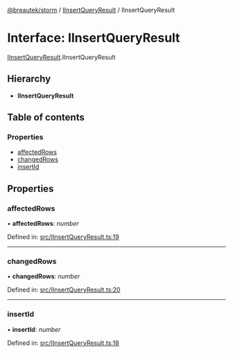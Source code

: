 [@breautek/storm](../README.md) / [IInsertQueryResult](../modules/iinsertqueryresult.md) / IInsertQueryResult

# Interface: IInsertQueryResult

[IInsertQueryResult](../modules/iinsertqueryresult.md).IInsertQueryResult

## Hierarchy

* **IInsertQueryResult**

## Table of contents

### Properties

- [affectedRows](iinsertqueryresult.iinsertqueryresult-1.md#affectedrows)
- [changedRows](iinsertqueryresult.iinsertqueryresult-1.md#changedrows)
- [insertId](iinsertqueryresult.iinsertqueryresult-1.md#insertid)

## Properties

### affectedRows

• **affectedRows**: *number*

Defined in: [src/IInsertQueryResult.ts:19](https://github.com/breautek/storm/blob/d383af9/src/IInsertQueryResult.ts#L19)

___

### changedRows

• **changedRows**: *number*

Defined in: [src/IInsertQueryResult.ts:20](https://github.com/breautek/storm/blob/d383af9/src/IInsertQueryResult.ts#L20)

___

### insertId

• **insertId**: *number*

Defined in: [src/IInsertQueryResult.ts:18](https://github.com/breautek/storm/blob/d383af9/src/IInsertQueryResult.ts#L18)
